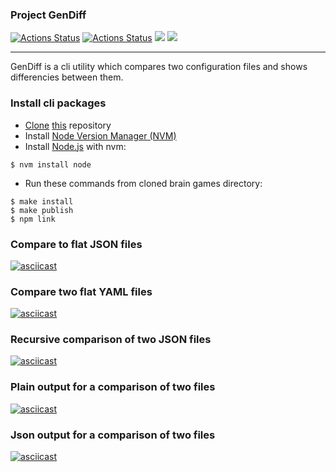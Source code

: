 ### Project GenDiff
[![Actions Status](https://github.com/sergey712lab/frontend-project-lvl2/workflows/hexlet-check/badge.svg)](https://github.com/sergey712lab/frontend-project-lvl2/actions)
[![Actions Status](https://github.com/sergey712lab/frontend-project-lvl2/workflows/linter/badge.svg)](https://github.com/sergey712lab/frontend-project-lvl2/actions)
<a href="https://codeclimate.com/github/sergey712lab/frontend-project-lvl2/maintainability"><img src="https://api.codeclimate.com/v1/badges/8434f0c2879c6280057c/maintainability" /></a>
<a href="https://codeclimate.com/github/sergey712lab/frontend-project-lvl2/test_coverage"><img src="https://api.codeclimate.com/v1/badges/8434f0c2879c6280057c/test_coverage" /></a>
____
GenDiff is a cli utility which compares two configuration files and shows differencies between them.

### Install cli  packages
* [Clone](https://help.github.com/en/github/using-git/which-remote-url-should-i-use#cloning-with-https-urls-recommended) [this](https://github.com/sergey712lab/frontend-project-lvl2.git) repository
* Install [Node Version Manager (NVM)](https://github.com/nvm-sh/nvm#install--update-script)
* Install [Node.js](https://github.com/nvm-sh/nvm#usage) with nvm:
```
$ nvm install node
```
* Run these commands from cloned brain games directory:
```
$ make install
$ make publish
$ npm link
```

### Compare to flat JSON files
[![asciicast](https://asciinema.org/a/12moFxSYchW5KdFJ8oLIODaQs.svg)](https://asciinema.org/a/12moFxSYchW5KdFJ8oLIODaQs)

### Compare two flat YAML files
[![asciicast](https://asciinema.org/a/CHKjdav0Sh3XrEOQDcxNzFg2S.svg)](https://asciinema.org/a/CHKjdav0Sh3XrEOQDcxNzFg2S)

### Recursive comparison of two JSON files
[![asciicast](https://asciinema.org/a/AMREVADPEvP43g9BWGqMjysoy.svg)](https://asciinema.org/a/AMREVADPEvP43g9BWGqMjysoy)

### Plain output for a comparison of two files
[![asciicast](https://asciinema.org/a/JazLgYTCbylTn0Nxt1JrFLPgY.svg)](https://asciinema.org/a/JazLgYTCbylTn0Nxt1JrFLPgY)

### Json output for a comparison of two files
[![asciicast](https://asciinema.org/a/VdBo5yQdekFhtvAu1EJsWtPCb.svg)](https://asciinema.org/a/VdBo5yQdekFhtvAu1EJsWtPCb)

